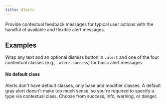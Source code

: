 ```yaml
---
title: Alerts
---
```


  <p class="lead">Provide contextual feedback messages for typical user actions with the handful of available and flexible alert messages.</p>

  <h2 id="alerts-examples">Examples</h2>
  <p>Wrap any text and an optional dismiss button in <code>.alert</code> and one of the four contextual classes (e.g., <code>.alert-success</code>) for basic alert messages.</p>

  <div class="bs-callout bs-callout-info" id="callout-alerts-no-default">
    <h4>No default class</h4>
    <p>Alerts don't have default classes, only base and modifier classes. A default gray alert doesn't make too much sense, so you're required to specify a type via contextual class. Choose from success, info, warning, or danger.</p>
  </div>